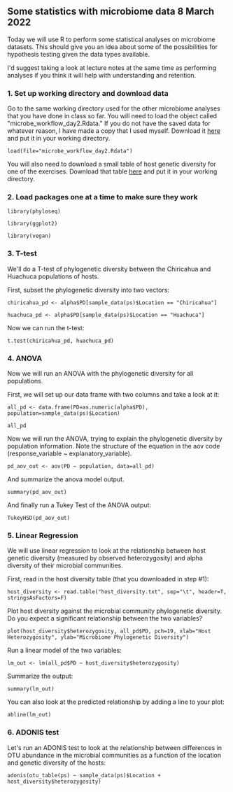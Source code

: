 ## Some statistics with microbiome data 8 March 2022

Today we will use R to perform some statistical analyses on microbiome datasets. This should give you an idea about some 
of the possibilities for hypothesis testing given the data types available.

I'd suggest taking a look at lecture notes at the same time as performing analyses if you think it will help with
understanding and retention.

### 1. Set up working directory and download data

Go to the same working directory used for the other microbiome analyses that you have done in class so far. You will need to
load the object called "microbe_workflow_day2.Rdata." If you do not have the saved data for whatever reason, I have made a 
copy that I used myself. Download it [here](https://drive.google.com/open?id=1E0_NrX0AsbOpX71Qek9tYMRXy0TJdUCz) and put it 
in your working directory.

    load(file="microbe_workflow_day2.Rdata")

You will also need to download a small table of host genetic diversity for one of the exercises. Download that table 
[here](https://drive.google.com/open?id=1sXynwQm-UAsuM0G6sKuGLUv42763vkCb) and put it in your working directory.

### 2. Load packages one at a time to make sure they work

    library(phyloseq)

    library(ggplot2)

    library(vegan)

### 3. T-test

We'll do a T-test of phylogenetic diversity between the Chiricahua and Huachuca populations of hosts.

First, subset the phylogenetic diversity into two vectors:

    chiricahua_pd <- alpha$PD[sample_data(ps)$Location == "Chiricahua"]

    huachuca_pd <- alpha$PD[sample_data(ps)$Location == "Huachuca"]

Now we can run the t-test:

    t.test(chiricahua_pd, huachuca_pd)

### 4. ANOVA

Now we will run an ANOVA with the phylogenetic diversity for all populations.

First, we will set up our data frame with two columns and take a look at it:

    all_pd <- data.frame(PD=as.numeric(alpha$PD), population=sample_data(ps)$Location)

    all_pd
    
Now we will run the ANOVA, trying to explain the phylogenetic diversity by population information. Note the structure of the 
equation in the aov code (response_variable ~ explanatory_variable).

    pd_aov_out <- aov(PD ~ population, data=all_pd)

And summarize the anova model output.

    summary(pd_aov_out)
    
And finally run a Tukey Test of the ANOVA output:

    TukeyHSD(pd_aov_out)

### 5. Linear Regression

We will use linear regression to look at the relationship between host genetic diversity (measured by observed heterozygosity)
and alpha diversity of their microbial communities.

First, read in the host diversity table (that you downloaded in step #1):

    host_diversity <- read.table("host_diversity.txt", sep="\t", header=T, stringsAsFactors=F)

Plot host diversity against the microbial community phylogenetic diversity. Do you expect a significant relationship between the two variables?

    plot(host_diversity$heterozygosity, all_pd$PD, pch=19, xlab="Host Heterozygosity", ylab="Microbiome Phylogenetic Diversity")

Run a linear model of the two variables:

    lm_out <- lm(all_pd$PD ~ host_diversity$heterozygosity)

Summarize the output:

    summary(lm_out)
    
You can also look at the predicted relationship by adding a line to your plot:

    abline(lm_out)

### 6. ADONIS test

Let's run an ADONIS test to look at the relationship between differences in OTU abundance in the microbial communities as a
function of the location and genetic diversity of the hosts:

    adonis(otu_table(ps) ~ sample_data(ps)$Location + host_diversity$heterozygosity)

